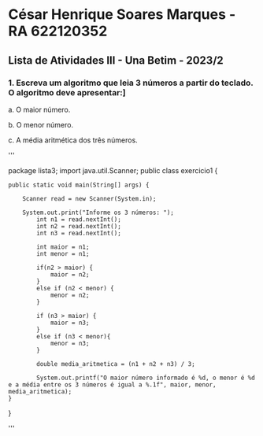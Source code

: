 # César Henrique Soares Marques - RA 622120352
## Lista de Atividades III - Una Betim - 2023/2

### 1. Escreva um algoritmo que leia 3 números a partir do teclado. O algoritmo deve apresentar:]

a. O maior número.

b. O menor número.

c. A média aritmética dos três números.

'''

package lista3;
import java.util.Scanner;
public class exercicio1 {
	
	public static void main(String[] args) {

		Scanner read = new Scanner(System.in);
	
		System.out.print("Informe os 3 números: ");
			int n1 = read.nextInt();
			int n2 = read.nextInt();
			int n3 = read.nextInt();
		
			int maior = n1;
			int menor = n1;
	
			if(n2 > maior) {
				maior = n2;
			}
			else if (n2 < menor) {
				menor = n2;
			}
	
			if (n3 > maior) {
				maior = n3;
			}
			else if (n3 < menor){
				menor = n3;
			}
	
			double media_aritmetica = (n1 + n2 + n3) / 3;
	
			System.out.printf("O maior número informado é %d, o menor é %d e a média entre os 3 números é igual a %.1f", maior, menor, media_aritmetica);
	}
}

'''

